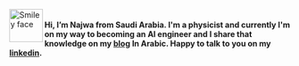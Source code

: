<img src="https://i.gifer.com/origin/23/23b4b79490fdda967ee0fcc8d9c57402_w200.gif" alt="Smiley face" width="60" height="60" align="left">

#### Hi, I’m Najwa from Saudi Arabia. I'm a physicist and currently I'm on my way to becoming an AI engineer and I share that knowledge on my [blog](https://najwasaeed44.github.io/najwa/) In Arabic. Happy to talk to you on my [linkedin](https://www.linkedin.com/in/najwaalsaadi/).
